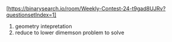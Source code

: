 [https://binarysearch.io/room/Weekly-Contest-24-t9gad8UJRv?questionsetIndex=1]
1. geometry intepretation
2. reduce to lower dimemson problem to solve